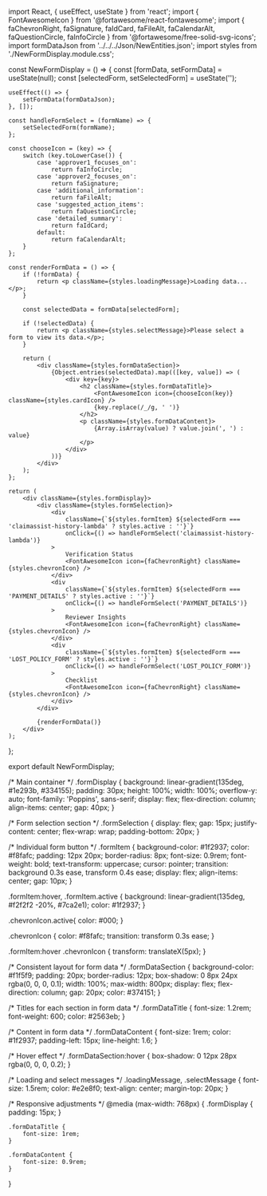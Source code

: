 import React, { useEffect, useState } from 'react';
import { FontAwesomeIcon } from '@fortawesome/react-fontawesome';
import { faChevronRight, faSignature, faIdCard, faFileAlt, faCalendarAlt, faQuestionCircle, faInfoCircle } from '@fortawesome/free-solid-svg-icons';
import formDataJson from '../../../Json/NewEntities.json';
import styles from './NewFormDisplay.module.css';

const NewFormDisplay = () => {
    const [formData, setFormData] = useState(null);
    const [selectedForm, setSelectedForm] = useState('');

    useEffect(() => {
        setFormData(formDataJson);
    }, []);

    const handleFormSelect = (formName) => {
        setSelectedForm(formName);
    };

    const chooseIcon = (key) => {
        switch (key.toLowerCase()) {
            case 'approver1_focuses_on':
                return faInfoCircle;
            case 'approver2_focuses_on':
                return faSignature;
            case 'additional_information':
                return faFileAlt;
            case 'suggested_action_items':
                return faQuestionCircle;
            case 'detailed_summary':
                return faIdCard;
            default:
                return faCalendarAlt;
        }
    };

    const renderFormData = () => {
        if (!formData) {
            return <p className={styles.loadingMessage}>Loading data...</p>;
        }

        const selectedData = formData[selectedForm];

        if (!selectedData) {
            return <p className={styles.selectMessage}>Please select a form to view its data.</p>;
        }

        return (
            <div className={styles.formDataSection}>
                {Object.entries(selectedData).map(([key, value]) => (
                    <div key={key}>
                        <h2 className={styles.formDataTitle}>
                            <FontAwesomeIcon icon={chooseIcon(key)} className={styles.cardIcon} />
                            {key.replace(/_/g, ' ')}
                        </h2>
                        <p className={styles.formDataContent}>
                            {Array.isArray(value) ? value.join(', ') : value}
                        </p>
                    </div>
                ))}
            </div>
        );
    };

    return (
        <div className={styles.formDisplay}>
            <div className={styles.formSelection}>
                <div
                    className={`${styles.formItem} ${selectedForm === 'claimassist-history-lambda' ? styles.active : ''}`}
                    onClick={() => handleFormSelect('claimassist-history-lambda')}
                >
                    Verification Status
                    <FontAwesomeIcon icon={faChevronRight} className={styles.chevronIcon} />
                </div>
                <div
                    className={`${styles.formItem} ${selectedForm === 'PAYMENT_DETAILS' ? styles.active : ''}`}
                    onClick={() => handleFormSelect('PAYMENT_DETAILS')}
                >
                    Reviewer Insights
                    <FontAwesomeIcon icon={faChevronRight} className={styles.chevronIcon} />
                </div>
                <div
                    className={`${styles.formItem} ${selectedForm === 'LOST_POLICY_FORM' ? styles.active : ''}`}
                    onClick={() => handleFormSelect('LOST_POLICY_FORM')}
                >
                    Checklist
                    <FontAwesomeIcon icon={faChevronRight} className={styles.chevronIcon} />
                </div>
            </div>

            {renderFormData()}
        </div>
    );
};

export default NewFormDisplay;


/* Main container */
.formDisplay {
    background: linear-gradient(135deg, #1e293b, #334155);
    padding: 30px;
    height: 100%;
    width: 100%;
    overflow-y: auto;
    font-family: 'Poppins', sans-serif;
    display: flex;
    flex-direction: column;
    align-items: center;
    gap: 40px;
}

/* Form selection section */
.formSelection {
    display: flex;
    gap: 15px;
    justify-content: center;
    flex-wrap: wrap;
    padding-bottom: 20px;
}

/* Individual form button */
.formItem {
    background-color: #1f2937;
    color: #f8fafc;
    padding: 12px 20px;
    border-radius: 8px;
    font-size: 0.9rem;
    font-weight: bold;
    text-transform: uppercase;
    cursor: pointer;
    transition: background 0.3s ease, transform 0.4s ease;
    display: flex;
    align-items: center;
    gap: 10px;
}

.formItem:hover, .formItem.active {
    background: linear-gradient(135deg, #f2f2f2 -20%, #7ca2e1);
    color: #1f2937;
}

.chevronIcon.active{
    color: #000;
}

.chevronIcon {
    color: #f8fafc;
    transition: transform 0.3s ease;
}

.formItem:hover .chevronIcon {
    transform: translateX(5px);
}

/* Consistent layout for form data */
.formDataSection {
    background-color: #f1f5f9;
    padding: 20px;
    border-radius: 12px;
    box-shadow: 0 8px 24px rgba(0, 0, 0, 0.1);
    width: 100%;
    max-width: 800px;
    display: flex;
    flex-direction: column;
    gap: 20px;
    color: #374151;
}

/* Titles for each section in form data */
.formDataTitle {
    font-size: 1.2rem;
    font-weight: 600;
    color: #2563eb;
}

/* Content in form data */
.formDataContent {
    font-size: 1rem;
    color: #1f2937;
    padding-left: 15px;
    line-height: 1.6;
}

/* Hover effect */
.formDataSection:hover {
    box-shadow: 0 12px 28px rgba(0, 0, 0, 0.2);
}

/* Loading and select messages */
.loadingMessage,
.selectMessage {
    font-size: 1.5rem;
    color: #e2e8f0;
    text-align: center;
    margin-top: 20px;
}

/* Responsive adjustments */
@media (max-width: 768px) {
    .formDisplay {
        padding: 15px;
    }

    .formDataTitle {
        font-size: 1rem;
    }
    
    .formDataContent {
        font-size: 0.9rem;
    }
}


